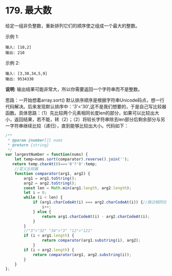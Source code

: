 #  179. 最大数
给定一组非负整数，重新排列它们的顺序使之组成一个最大的整数。

示例 1:

    输入: [10,2]
    输出: 210

示例 2:

    输入: [3,30,34,5,9]
    输出: 9534330

**说明**: 输出结果可能非常大，所以你需要返回一个字符串而不是整数。  

思路：一开始想着array.sort() 默认排序顺序是根据字符串Unicode码点，想一行代码解决。后来发现默认排序中：'3'<'30',这不是我们想要的，于是自己写比较器函数。具体思路：（1）先比较两个元素相同长度len的部分，如果可以比较出大小，返回结果，若不能，转（2）；（2）将较长字符串除去len部分后剩余部分与另一字符串继续比较（递归），直到能够比较出大小。代码如下：  
```javascript
/**
 * @param {number[]} nums
 * @return {string}
 */
var largestNumber = function(nums) {
    let temp=nums.sort(comparator).reverse().join('');
   return temp.charAt(0)==='0'?'0':temp;
    //定义比较器
    function comparator(arg1, arg2) {
        arg1 = arg1.toString();
        arg2 = arg2.toString();
        const len = Math.min(arg1.length, arg2.length);
        let i = 0;
        while (i < len) {
            if (arg1.charCodeAt(i) === arg2.charCodeAt(i)) {//跳过相同位
                i++;
            } else {
                return arg1.charCodeAt(i) - arg2.charCodeAt(i);
            }
        }
        //"3">"32" "34">"3" "12">"121"
        if (i < arg1.length) {
                return comparator(arg1.substring(i), arg2);
            }
        if (i < arg2.length) {
            return comparator(arg1, arg2.substring(i));
        }
    }
};
```